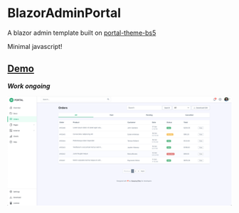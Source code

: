 # BlazorAdminPortal
A blazor admin template built on [portal-theme-bs5](https://themes.3rdwavemedia.com/bootstrap-templates/admin-dashboard/portal-free-bootstrap-admin-dashboard-template-for-developers/)

Minimal javascript!

## [Demo](https://blazor-portal.netlify.app/)

***Work ongoing***

![Alt text](preview.png?raw=true "Admin")

